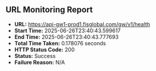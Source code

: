 ## URL Monitoring Report

- **URL:** https://api-gw1-prod1.fisglobal.com/gw/v1/health
- **Start Time:** 2025-06-26T23:40:43.599617
- **End Time:** 2025-06-26T23:40:43.777693
- **Total Time Taken:** 0.178076 seconds
- **HTTP Status Code:** 200
- **Status:** Success
- **Failure Reason:** N/A
